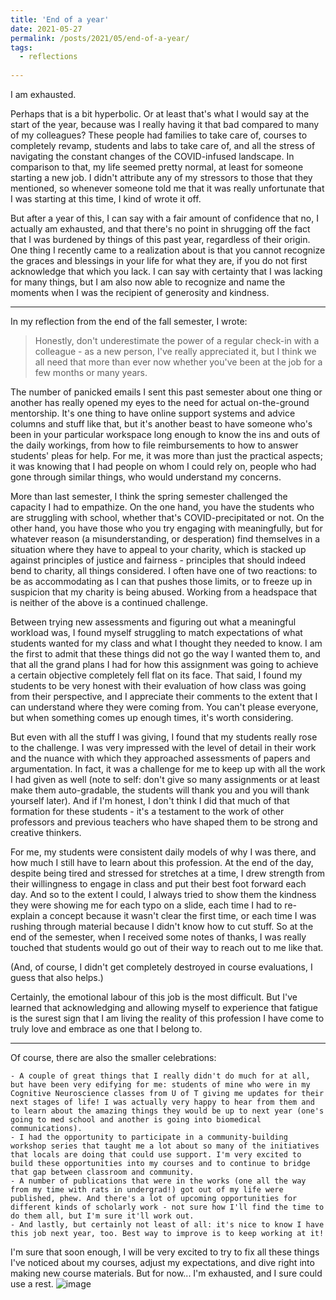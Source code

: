 ```yaml
---
title: 'End of a year'
date: 2021-05-27
permalink: /posts/2021/05/end-of-a-year/
tags:
  - reflections
  
---
```


I am exhausted.

Perhaps that is a bit hyperbolic. Or at least that's what I would say at the start of the year, because was I really having it that bad compared to many of my colleagues? These people had families to take care of, courses to completely revamp, students and labs to take care of, and all the stress of navigating the constant changes of the COVID-infused landscape. In comparison to that, my life seemed pretty normal, at least for someone starting a new job. I didn't attribute any of my stressors to those that they mentioned, so whenever someone told me that it was really unfortunate that I was starting at this time, I kind of wrote it off.

But after a year of this, I can say with a fair amount of confidence that no, I actually am exhausted, and that there's no point in shrugging off the fact that I was burdened by things of this past year, regardless of their origin. One thing I recently came to a realization about is that you cannot recognize the graces and blessings in your life for what they are, if you do not first acknowledge that which you lack. I can say with certainty that I was lacking for many things, but I am also now able to recognize and name the moments when I was the recipient of generosity and kindness. 

-----

In my reflection from the end of the fall semester, I wrote:

> Honestly, don't underestimate the power of a regular check-in with a colleague - as a new person, I've really appreciated it, but I think we all need that more than ever now whether you've been at the job for a few months or many years.
	
The number of panicked emails I sent this past semester about one thing or another has really opened my eyes to the need for actual on-the-ground mentorship. It's one thing to have online support systems and advice columns and stuff like that, but it's another beast to have someone who's been in your particular workspace long enough to know the ins and outs of the daily workings, from how to file reimbursements to how to answer students' pleas for help. For me, it was more than just the practical aspects; it was knowing that I had people on whom I could rely on, people who had gone through similar things, who would understand my concerns.

More than last semester, I think the spring semester challenged the capacity I had to empathize. On the one hand, you have the students who are struggling with school, whether that's COVID-precipitated or not. On the other hand, you have those who you try engaging with meaningfully, but for whatever reason (a misunderstanding, or desperation) find themselves in a situation where they have to appeal to your charity, which is stacked up against principles of justice and fairness - principles that should indeed bend to charity, all things considered. I often have one of two reactions: to be as accommodating as I can that pushes those limits, or to freeze up in suspicion that my charity is being abused. Working from a headspace that is neither of the above is a continued challenge.

Between trying new assessments and figuring out what a meaningful workload was, I found myself struggling to match expectations of what students wanted for my class and what I thought they needed to know. I am the first to admit that these things did not go the way I wanted them to, and that all the grand plans I had for how this assignment was going to achieve a certain objective completely fell flat on its face. That said, I found my students to be very honest with their evaluation of how class was going from their perspective, and I appreciate their comments to the extent that I can understand where they were coming from. You can't please everyone, but when something comes up enough times, it's worth considering.

But even with all the stuff I was giving, I found that my students really rose to the challenge. I was very impressed with the level of detail in their work and the nuance with which they approached assessments of papers and argumentation. In fact, it was a challenge for me to keep up with all the work I had given as well (note to self: don't give so many assignments or at least make them auto-gradable, the students will thank you and you will thank yourself later). And if I'm honest, I don't think I did that much of that formation for these students - it's a testament to the work of other professors and previous teachers who have shaped them to be strong and creative thinkers. 

For me, my students were consistent daily models of why I was there, and how much I still have to learn about this profession. At the end of the day, despite being tired and stressed for stretches at a time, I drew strength from their willingness to engage in class and put their best foot forward each day. And so to the extent I could, I always tried to show them the kindness they were showing me for each typo on a slide, each time I had to re-explain a concept because it wasn't clear the first time, or each time I was rushing through material because I didn't know how to cut stuff. So at the end of the semester, when I received some notes of thanks, I was really touched that students would go out of their way to reach out to me like that. 

(And, of course, I didn't get completely destroyed in course evaluations, I guess that also helps.)

Certainly, the emotional labour of this job is the most difficult. But I've learned that acknowledging and allowing myself to experience that fatigue is the surest sign that I am living the reality of this profession I have come to truly love and embrace as one that I belong to. 

-----

Of course, there are also the smaller celebrations:

	- A couple of great things that I really didn't do much for at all, but have been very edifying for me: students of mine who were in my Cognitive Neuroscience classes from U of T giving me updates for their next stages of life! I was actually very happy to hear from them and to learn about the amazing things they would be up to next year (one's going to med school and another is going into biomedical communications). 
	- I had the opportunity to participate in a community-building workshop series that taught me a lot about so many of the initiatives that locals are doing that could use support. I'm very excited to build these opportunities into my courses and to continue to bridge that gap between classroom and community.
	- A number of publications that were in the works (one all the way from my time with rats in undergrad!) got out of my life were published, phew. And there's a lot of upcoming opportunities for different kinds of scholarly work - not sure how I'll find the time to do them all, but I'm sure it'll work out.
	- And lastly, but certainly not least of all: it's nice to know I have this job next year, too. Best way to improve is to keep working at it! 

I'm sure that soon enough, I will be very excited to try to fix all these things I've noticed about my courses, adjust my expectations, and dive right into making new course materials. But for now... I'm exhausted, and I sure could use a rest.
![image](https://user-images.githubusercontent.com/31254123/119861610-931ef580-bee5-11eb-8526-84856ff5ea87.png)
